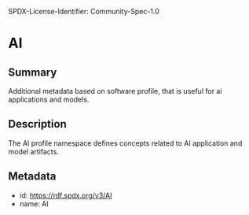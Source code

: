 SPDX-License-Identifier: Community-Spec-1.0

# AI

## Summary

Additional metadata based on software profile, that is useful for ai applications and models.

## Description

The AI profile namespace defines concepts related to AI application and model artifacts.

## Metadata

- id: https://rdf.spdx.org/v3/AI
- name: AI

